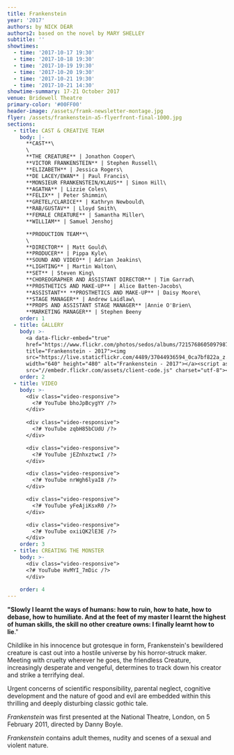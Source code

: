 ```yaml
---
title: Frankenstein
year: '2017'
authors: by NICK DEAR
authors2: based on the novel by MARY SHELLEY
subtitle: ''
showtimes:
  - time: '2017-10-17 19:30'
  - time: '2017-10-18 19:30'
  - time: '2017-10-19 19:30'
  - time: '2017-10-20 19:30'
  - time: '2017-10-21 19:30'
  - time: '2017-10-21 14:30'
showtime-summary: 17-21 October 2017
venue: Bridewell Theatre
primary-color: '#00FF00'
header-image: /assets/framk-newsletter-montage.jpg
flyer: /assets/frankenstein-a5-flyerfront-final-1000.jpg
sections:
  - title: CAST & CREATIVE TEAM
    body: |-
      **CAST**\
      \
      **THE CREATURE** | Jonathon Cooper\
      **VICTOR FRANKENSTEIN** | Stephen Russell\
      **ELIZABETH** | Jessica Rogers\
      **DE LACEY/EWAN** | Paul Francis\
      **MONSIEUR FRANKENSTEIN/KLAUS** | Simon Hill\
      **AGATHA** | Lizzie Coles\
      **FELIX** | Peter Shimmin\
      **GRETEL/CLARICE** | Kathryn Newbould\
      **RAB/GUSTAV** | Lloyd Smith\
      **FEMALE CREATURE** | Samantha Miller\
      **WILLIAM** | Samuel Jenshoj

      **PRODUCTION TEAM**\
      \
      **DIRECTOR** | Matt Gould\
      **PRODUCER** | Pippa Kyle\
      **SOUND AND VIDEO** | Adrian Jeakins\
      **LIGHTING** | Martin Walton\
      **SET** | Steven King\
      **CHOREOGRAPHER AND ASSISTANT DIRECTOR** | Tim Garrad\
      **PROSTHETICS AND MAKE-UP** | Alice Batten-Jacobs\
      **ASSISTANT** **PROSTHETICS AND MAKE-UP** | Daisy Moore\
      **STAGE MANAGER** | Andrew Laidlaw\
      **PROPS AND ASSISTANT STAGE MANAGER** |Annie O'Brien\
      **MARKETING MANAGER** | Stephen Beeny
    order: 1
  - title: GALLERY
    body: >-
      <a data-flickr-embed="true"
      href="https://www.flickr.com/photos/sedos/albums/72157686050979874"
      title="Frankenstein - 2017"><img
      src="https://live.staticflickr.com/4489/37044936594_0ca7bf822a_z.jpg"
      width="640" height="480" alt="Frankenstein - 2017"></a><script async
      src="//embedr.flickr.com/assets/client-code.js" charset="utf-8"></script>
    order: 2
  - title: VIDEO
    body: >-
      <div class="video-responsive">
        <?# YouTube bhoJpBcygYY /?>
      </div>
      
      <div class="video-responsive">
        <?# YouTube zqbH85bCUdU /?>
      </div>

      <div class="video-responsive">
        <?# YouTube jEZnhxztwcI /?>
      </div>

      <div class="video-responsive">
        <?# YouTube nrWgh6lyaI8 /?>
      </div>

      <div class="video-responsive">
        <?# YouTube yFeAjiKsxR0 /?>
      </div>

      <div class="video-responsive">
        <?# YouTube oxiiQK2lE3E /?>
      </div>      
    order: 3
  - title: CREATING THE MONSTER
    body: >-
      <div class="video-responsive">
      <?# YouTube HvMYI_7mDic /?>
      </div>
      
    order: 4
---
```

**"Slowly I learnt the ways of humans: how to ruin, how to hate, how to debase, how to humiliate. And at the feet of my master I learnt the highest of human skills, the skill no other creature owns: I finally learnt how to lie**."

Childlike in his innocence but grotesque in form, Frankenstein's bewildered creature is cast out into a hostile universe by his horror-struck maker. Meeting with cruelty wherever he goes, the friendless Creature, increasingly desperate and vengeful, determines to track down his creator and strike a terrifying deal.

Urgent concerns of scientific responsibility, parental neglect, cognitive development and the nature of good and evil are embedded within this thrilling and deeply disturbing classic gothic tale.

*Frankenstein* was first presented at the National Theatre, London, on 5 February 2011, directed by Danny Boyle.

*Frankenstein* contains adult themes, nudity and scenes of a sexual and violent nature.
